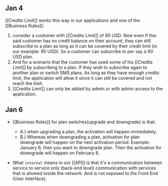 ## Jan 4
[[Credits Limit]] works this way in our applications and one of the [[Business Rules]]:
1. consider a customer with [[Credits Limit]] of 90 USD. Now even if this said customer has no credit balance on their account, they can still subscribe to a plan as long as it can be covered by their credit limit (in our example: 90 USD). So a customer can subscribe to per say a 90 USD plan.
2. And for a scenario that the customer has used some of his [[Credits Limit]] by subscribing to a plan. If they wish to subscribe again to another plan or switch SMS plans. As long as they have enough credits limit, the application will allow it since it can still be covered and not reach the limit. 
3. [[Credits Limit]] can only be added by admin or with admin access to the application.

## Jan 6
- [[Business Rules]] for plan switches(upgrade and downgrade) is that: 
	- A.) when upgrading a plan, the activation will happen immediately. 
	- B.) Whereas when downgrading a plan, activation for plan downgrade will happen on the next activation period. Example: January 6, then you want to downgrade plan. Then the activation for downgrade will happen on February 6.

- What `internal` means in our [[API]] is that it's a communication between service to service only (back-end level) communication with services that is allowed inside the network. And is not exposed to the Front End (User Interface).